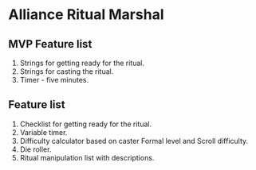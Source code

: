 # Alliance Ritual Marshal

## MVP Feature list

1. Strings for getting ready for the ritual.
2. Strings for casting the ritual.
3. Timer - five minutes.

## Feature list

1. Checklist for getting ready for the ritual.
2. Variable timer.
3. Difficulty calculator based on caster Formal level and Scroll difficulty.
4. Die roller.
5. Ritual manipulation list with descriptions.
